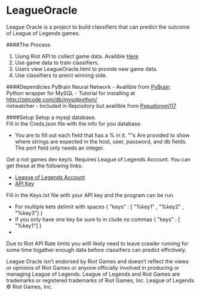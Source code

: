 LeagueOracle
============

League Oracle is a project to build classifiers that can
predict the outcome of League of Legends games. 

####The Process

1. Using Riot API to collect game data. Availible [Here](https://developer.riotgames.com/) 
2. Use game data to train classifiers.
3. Users view LeagueOracle.html to provide new game data.
4. Use classifiers to preict winning side.

####Dependicies
PyBrain Neural Network - Availible from [PyBrain](https://github.com/pybrain/pybrain) <br>
Python wrapper for MySQL - Tutorial for installing at http://zetcode.com/db/mysqlpython/ <br>
riotwatcher - Included in Repository but availible from [Pseudonym117](https://github.com/pseudonym117/Riot-Watcher) <br> 

####Setup
Setup a mysql database.<br>
Fill in the Creds.json file with the info for you database.<br> 
- You are to fill out each field that has a % in it. ""s Are provided to show where strings are expected in the host, user, password, and db fields. The port field only needs an integer.

Get a riot games dev key/s. Requires League of Legends Account. You can get these at the following links:<br>
- [League of Legends Account](https://signup.na.leagueoflegends.com/en/signup/index?realm_key=na) 
- [API Key](https://developer.riotgames.com/) 

Fill in the Keys.txt file with your API key and the program can be run. <br>
- For multiple kets delimit with spaces { "keys" : [ "%key1" , "%key2" , "%key3"] }
- If you only have one key be sure to in clude no commas { "keys" : [ "%key1"] }
-
Due to Riot API Rate limits you willl likely need to leave crawler running for some time togather enough data before classifiers can predict effictively.
  
League Oracle isn’t endorsed by Riot Games and doesn’t reflect the views or opinions of Riot Games or anyone officially involved in producing or managing League of Legends. League of Legends and Riot Games are trademarks or registered trademarks of Riot Games, Inc. League of Legends © Riot Games, Inc.
